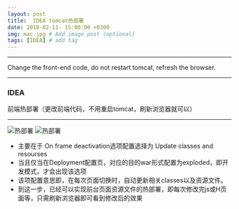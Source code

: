 ```yaml
---
layout: post
title:  IDEA tomcat热部署
date: 2018-02-11- 15:00:00 +0300
img: mac.jpg # Add image post (optional)
tags: [IDEA] # add tag
---
```


_ _ _

Change the front-end code, do not restart tomcat, refresh the browser.

_ _ _

###	IDEA

前端热部署（更改前端代码，不用重启tomcat，刷新浏览器就可以）

- - -

![热部署]({{site.baseurl}}/assets/img/rebushu.png)
![热部署]({{site.baseurl}}/assets/img/rebushu2.png)

- 主要在于 On frame deactivation选项配置选择为 Update classes and resourses
- 当且仅当在Deployment配置页，对应的目的war形式配置为exploded，即开发模式，才会出现该选项
- 该项配置意思即，在每次页面切换时，自动更新相关classes以及资源文件。
- 到这一步，已经可以实现前台页面资源文件的热部署，即每次修改完js或H页面等，只需刷新浏览器即可看到修改后的效果



